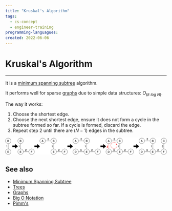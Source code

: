 ```yaml
---
title: "Kruskal's Algorithm"
tags:
  - cs-concept
  - engineer-training
programming-languagues:
created: 2022-06-06
---
```

# Kruskal's Algorithm
---
It is a [minimum spanning subtree](notes/general/minimum-spanning-tree.md) algorithm.

It performs well for sparse [graphs](notes/general/graphs.md) due to simple data structures: $O_(E\ log\ N)$.

The way it works:
1. Choose the shortest edge.
2. Choose the next shortest edge, ensure it does not form a cycle in the subtree formed so far. If a cycle is formed, discard the edge.
3. Repeat step 2 until there are $(N-1)$ edges in the subtree.

![kruskals](notes/images/kruskals.png)

## See also
- [Minimum Spanning Subtree](notes/general/minimum-spanning-tree.md)
- [Trees](notes/general/trees.md)
- [Graphs](notes/general/graphs.md)
- [Big O Notation](notes/general/big-o-notation.md)
- [Pimm's](notes/general/prims-algorithm.md)

